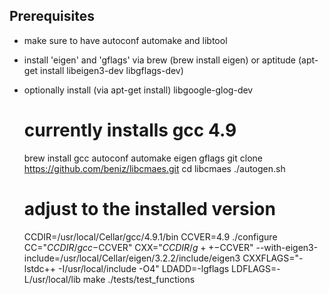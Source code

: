 ## Prerequisites

- make sure to have autoconf automake and libtool
- install 'eigen' and 'gflags' via brew (brew install eigen) or aptitude (apt-get install libeigen3-dev libgflags-dev)
- optionally install (via apt-get install) libgoogle-glog-dev

    # currently installs gcc 4.9
    brew install gcc autoconf automake eigen gflags
    git clone https://github.com/beniz/libcmaes.git
    cd libcmaes
    ./autogen.sh
    # adjust to the installed version
    CCDIR=/usr/local/Cellar/gcc/4.9.1/bin
    CCVER=4.9
    ./configure CC="$CCDIR/gcc-$CCVER" CXX="$CCDIR/g++-$CCVER" --with-eigen3-include=/usr/local/Cellar/eigen/3.2.2/include/eigen3 CXXFLAGS="-lstdc++ -I/usr/local/include -O4" LDADD=-lgflags LDFLAGS=-L/usr/local/lib
    make
    ./tests/test_functions

